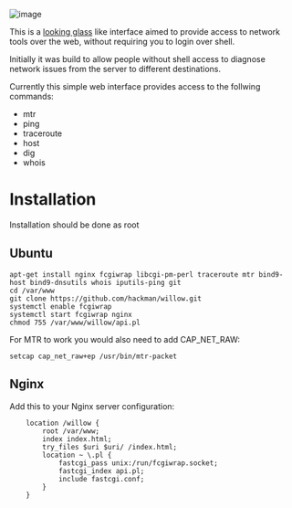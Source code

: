 ![image](https://github.com/user-attachments/assets/d7a102e5-0d8d-4ad8-8b43-b377bc249407)

This is a [looking glass](https://en.wikipedia.org/wiki/Looking_Glass_server) like interface aimed to provide access to network tools over the web, without requiring
you to login over shell.

Initially it was build to allow people without shell access to diagnose network issues from the server to
different destinations.

Currently this simple web interface provides access to the follwing commands:
- mtr
- ping
- traceroute
- host
- dig
- whois

# Installation

Installation should be done as root

## Ubuntu
```
apt-get install nginx fcgiwrap libcgi-pm-perl traceroute mtr bind9-host bind9-dnsutils whois iputils-ping git
cd /var/www
git clone https://github.com/hackman/willow.git
systemctl enable fcgiwrap
systemctl start fcgiwrap nginx
chmod 755 /var/www/willow/api.pl
```
For MTR to work you would also need to add CAP_NET_RAW:
```
setcap cap_net_raw+ep /usr/bin/mtr-packet
```

## Nginx
Add this to your Nginx server configuration:
```
	location /willow {
		root /var/www;
		index index.html;
		try_files $uri $uri/ /index.html;
		location ~ \.pl {
			fastcgi_pass unix:/run/fcgiwrap.socket;
			fastcgi_index api.pl;
			include fastcgi.conf;
		}
	}
```
